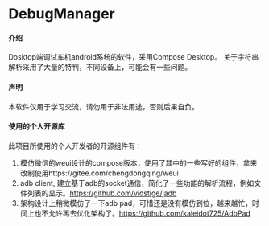 # DebugManager

#### 介绍
Dosktop端调试车机android系统的软件，采用Compose Desktop。
关于字符串解析采用了大量的特判，不同设备上，可能会有一些问题。

#### 声明
本软件仅用于学习交流，请勿用于非法用途，否则后果自负。

#### 使用的个人开源库
此项目所使用的个人开发者的开源组件有：
1. 模仿微信的weui设计的compose版本，使用了其中的一些写好的组件，拿来改制使用https://gitee.com/chengdongqing/weui
2. adb client, 建立基于adb的socket通信，简化了一些功能的解析流程，例如文件列表的显示。https://github.com/vidstige/jadb
3. 架构设计上稍微模仿了一下adb pad，可惜还是没有模仿到位，越来越忙，时间上也不允许再去优化架构了。https://github.com/kaleidot725/AdbPad